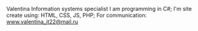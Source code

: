 


Valentina
Information systems specialist
I am programming in C#; I'm site create using: HTML, CSS, JS, PHP;
For communication:
www.valentina_it22@mail.ru
<!---
Honey1322/Honey1322 is a ✨ special ✨ repository because its `README.md` (this file) appears on your GitHub profile.
You can click the Preview link to take a look at your changes.
--->
